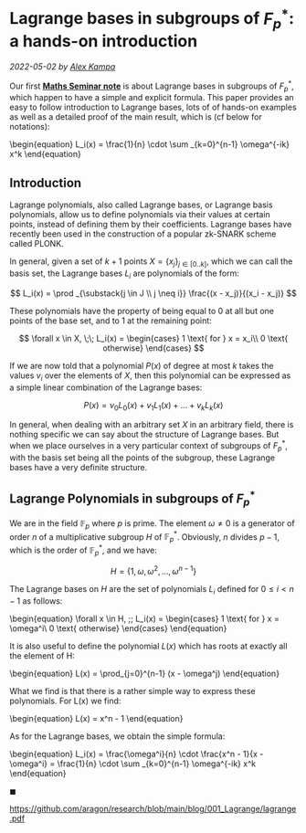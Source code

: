 # Lagrange bases in subgroups of $F_p^*$: a hands-on introduction

*2022-05-02 by [Alex Kampa](https://github.com/alex-kampa)*


Our first **[Maths Seminar note](https://github.com/aragon/research/blob/main/blog/001_Lagrange/lagrange.pdf)** is about Lagrange bases in subgroups of $F_p^*$, which happen to have a simple and explicit formula. This paper provides an easy to follow introduction to Lagrange bases, lots of of hands-on examples as well as a detailed proof of the main result, which is (cf below for notations):

\begin{equation}
    L_i(x) = \frac{1}{n} \cdot \sum _{k=0}^{n-1} \omega^{-ik} x^k
\end{equation}


## Introduction

Lagrange polynomials, also called Lagrange bases, or Lagrange basis polynomials, allow us to define polynomials via their values at certain points, instead of defining them by their coefficients. Lagrange bases have recently been used in the construction of a popular zk-SNARK scheme called PLONK.

In general, given a set of $k+1$ points $X = \{ x_j \} _{j \in [0 .. k]}$, which we can call the basis set, the Lagrange bases $L_i$ are polynomials of the form:

$$
L_i(x) = \prod _{\substack{j \in J \\ j \neq i}} \frac{(x - x_j)}{(x_i - x_j)}
$$

These polynomials have the property of being equal to 0 at all but one points of the base set, and to 1 at the remaining point:

$$
\forall x \in X, \;\; L_i(x) =
  \begin{cases}
    1 \text{   for } x = x_i\\
    0 \text{   otherwise}
  \end{cases} 
$$

If we are now told that a polynomial $P(x)$ of degree at most $k$ takes the values $v_i$ over the elements of $X$, then this polynomial can be expressed as a simple linear combination of the Lagrange bases:

$$
P(x) = v_0 L_0(x) + v_1 L_1(x) + ... + v _{k} L _{k}(x)
$$

In general, when dealing with an arbitrary set $X$ in an arbitrary field, there is nothing specific we can say about the structure of Lagrange bases. But when we place ourselves in a very particular context of subgroups of $F_p^*$, with the basis set being all the points of the subgroup, these Lagrange bases have a very definite structure. 

## Lagrange Polynomials in subgroups of $F_p^*$

We are in the field $\mathbb{F}_p$ where $p$ is prime. The element $\omega \neq 0$ is a generator of order $n$ of a multiplicative subgroup $H$ of $\mathbb{F}_p^{\ast}$. Obviously, $n$ divides $p-1$, which is the order of $\mathbb{F}_p^{*}$, and we have:

$$
    H = \{ 1, \omega, \omega^2, ..., \omega^{n-1} \}
$$

The Lagrange bases on $H$ are the set of polynomials $L_i$ defined for $0 \le i < n-1$ as follows:

\begin{equation}
    \forall x \in H, \;\; L_i(x) =
    \begin{cases}
      1 \text{   for } x = \omega^i\\
      0 \text{   otherwise}
    \end{cases} 
\end{equation}

It is also useful to define the polynomial $L(x)$ which has roots at exactly all the element of H:

\begin{equation}
    L(x) = \prod_{j=0}^{n-1} (x - \omega^j)
\end{equation}

What we find is that there is a rather simple way to express these polynomials. For L(x) we find:


\begin{equation}
    L(x) = x^n - 1
\end{equation}

As for the Lagrange bases, we obtain the simple formula:

\begin{equation}
    L_i(x) = \frac{\omega^i}{n} \cdot \frac{x^n - 1}{x - \omega^i} = \frac{1}{n} \cdot \sum _{k=0}^{n-1} \omega^{-ik} x^k
\end{equation}

$\mathrm{\blacksquare}$

https://github.com/aragon/research/blob/main/blog/001_Lagrange/lagrange.pdf
